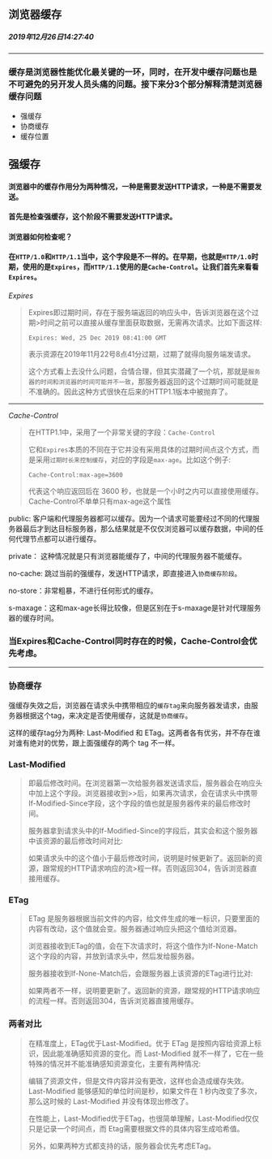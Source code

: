 ## 浏览器缓存
##### 2019年12月26日14:27:40
----
### 缓存是浏览器性能优化最关键的一环，同时，在开发中缓存问题也是不可避免的另开发人员头痛的问题。接下来分3个部分解释清楚浏览器缓存问题
- 强缓存
- 协商缓存
- 缓存位置
 
## 强缓存
#### 浏览器中的缓存作用分为两种情况，一种是需要发送HTTP请求，一种是不需要发送。
#### 首先是检查强缓存，这个阶段不需要发送HTTP请求。
#### 浏览器如何检查呢？
#### 在`HTTP/1.0`和`HTTP/1.1`当中，这个字段是不一样的。在早期，也就是`HTTP/1.0`时期，使用的是`Expires`，而`HTTP/1.1`使用的是`Cache-Control`。让我们首先来看看`Expires`。

_Expires_
>
>Expires即过期时间，存在于服务端返回的响应头中，告诉浏览器在这个过期>时间之前可以直接从缓存里面获取数据，无需再次请求。比如下面这样:
>```
>Expires: Wed, 25 Dec 2019 08:41:00 GMT
>
>```
>表示资源在2019年11月22号8点41分过期，过期了就得向服务端发请求。
>
>这个方式看上去没什么问题，合情合理，但其实潜藏了一个坑，那就是`服务器的时间和浏览器的时间可能并不一致`，那服务器返回的这个过期时间可能就是不准确的。因此这种方式很快在后来的HTTP1.1版本中被抛弃了。

----
_Cache-Control_

>在HTTP1.1中，采用了一个非常关键的字段：`Cache-Control`
>
>它和`Expires`本质的不同在于它并没有采用具体的过期时间点这个方式，而是采用`过期时长来控制缓存`，对应的字段是`max-age`。比如这个例子:
>```
> Cache-Control:max-age=3600
>```
>代表这个响应返回后在 3600 秒，也就是一个小时之内可以直接使用缓存。
>Cache-Control不单单只有max-age这个属性  

public: 客户端和代理服务器都可以缓存。因为一个请求可能要经过不同的代理服务器最后才到达目标服务器，那么结果就是不仅仅浏览器可以缓存数据，中间的任何代理节点都可以进行缓存。  

private： 这种情况就是只有浏览器能缓存了，中间的代理服务器不能缓存。  

no-cache: 跳过当前的强缓存，发送HTTP请求，即直接进入`协商缓存阶段`。  

no-store：非常粗暴，不进行任何形式的缓存。  

s-maxage：这和max-age长得比较像，但是区别在于s-maxage是针对代理服务器的缓存时间。  

### 当Expires和Cache-Control同时存在的时候，Cache-Control会优先考虑。
----
### 协商缓存
强缓存失效之后，浏览器在请求头中携带相应的`缓存tag`来向服务器发请求，由服务器根据这个tag，来决定是否使用缓存，这就是`协商缓存`。

这样的缓存tag分为两种: Last-Modified 和 ETag。这两者各有优劣，并不存在谁对谁有绝对的优势，跟上面强缓存的两个 tag 不一样。

### Last-Modified  

>即最后修改时间。在浏览器第一次给服务器发送请求后，服务器会在响应头中加上这个字段。浏览器接收到>>后，如果再次请求，会在请求头中携带If-Modified-Since字段，这个字段的值也就是服务器传来的最后修改时间。 
>
>服务器拿到请求头中的If-Modified-Since的字段后，其实会和这个服务器中该资源的最后修改时间对比:
>
>如果请求头中的这个值小于最后修改时间，说明是时候更新了。返回新的资源，跟常规的HTTP请求响应的流>程一样。否则返回304，告诉浏览器直接用缓存。

### ETag
>ETag 是服务器根据当前文件的内容，给文件生成的唯一标识，只要里面的内容有改动，这个值就会变。服务器通过响应头把这个值给浏览器。  
>
>浏览器接收到ETag的值，会在下次请求时，将这个值作为If-None-Match这个字段的内容，并放到请求头中，然后发给服务器。  
>
>服务器接收到If-None-Match后，会跟服务器上该资源的ETag进行比对:  
>
>如果两者不一样，说明要更新了。返回新的资源，跟常规的HTTP请求响应的流程一样。否则返回304，告诉浏览器直接用缓存。

### 两者对比

>在精准度上，ETag优于Last-Modified。优于 ETag 是按照内容给资源上标识，因此能准确感知资源的变化。而 Last-Modified 就不一样了，它在一些特殊的情况并不能准确感知资源变化，主要有两种情况:
>
>
>编辑了资源文件，但是文件内容并没有更改，这样也会造成缓存失效。
Last-Modified 能够感知的单位时间是秒，如果文件在 1 秒内改变了多次，那么这时候的 Last-Modified 并没有体现出修改了。
>
>
>在性能上，Last-Modified优于ETag，也很简单理解，Last-Modified仅仅只是记录一个时间点，而 Etag需要根据文件的具体内容生成哈希值。
>
>另外，如果两种方式都支持的话，服务器会优先考虑ETag。
